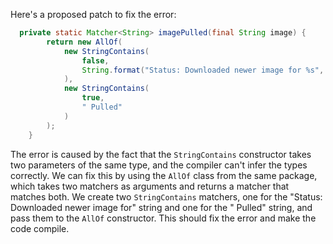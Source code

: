 Here's a proposed patch to fix the error:
```java
  private static Matcher<String> imagePulled(final String image) {
        return new AllOf(
            new StringContains(
                false,
                String.format("Status: Downloaded newer image for %s", image)
            ),
            new StringContains(
                true,
                " Pulled"
            )
        );
    }
```
The error is caused by the fact that the `StringContains` constructor takes two parameters of the same type, and the compiler can't infer the types correctly. We can fix this by using the `AllOf` class from the same package, which takes two matchers as arguments and returns a matcher that matches both. We create two `StringContains` matchers, one for the "Status: Downloaded newer image for" string and one for the " Pulled" string, and pass them to the `AllOf` constructor. This should fix the error and make the code compile.